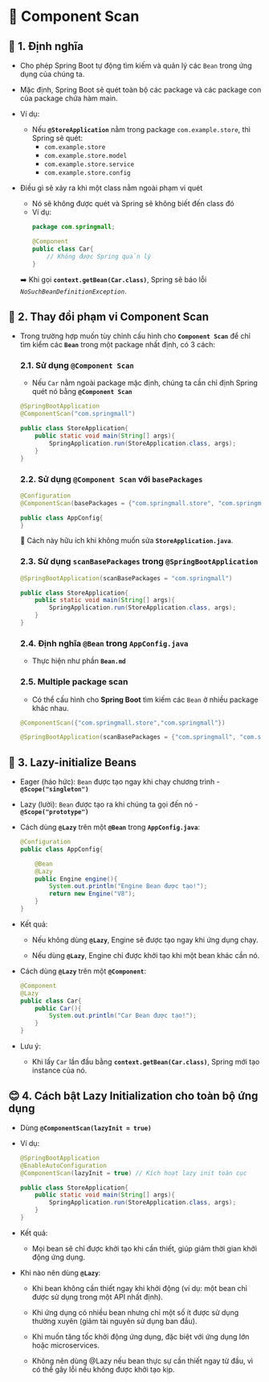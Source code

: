 # 🌱 Component Scan
## **📌 1. Định nghĩa**
- Cho phép Spring Boot tự động tìm kiếm và quản lý các `Bean` trong ứng dụng của chúng ta.

- Mặc định, Spring Boot sẽ quét toàn bộ các package và các package con của package chứa hàm main.

- Ví dụ:
    - Nếu **`@StoreApplication`** nằm trong package `com.example.store`, thì Spring sẽ quét:
        - `com.example.store`
        - `com.example.store.model`
        - `com.example.store.service`
        - `com.example.store.config`

- Điều gì sẽ xảy ra khi một class nằm ngoài phạm vi quét
    - Nó sẽ không được quét và Spring sẽ không biết đến class đó
    - Ví dụ:
        ```java
        package com.springmall;

        @Component
        public class Car{
            // Không được Spring quản lý
        }
        ```
    ➡️ Khi gọi **`context.getBean(Car.class)`**, Spring sẽ báo lỗi *`NoSuchBeanDefinitionException`*.

## **🔹 2. Thay đổi phạm vi Component Scan**
- Trong trường hợp muốn tùy chỉnh cấu hình cho **`Component Scan`** để chỉ tìm kiểm các **`Bean`** trong một package nhất định, có 3 cách:

    ### 2.1. Sử dụng **`@Component Scan`**
    - Nếu `Car` nằm ngoài package mặc định, chúng ta cần chỉ định Spring quét nó bằng **`@Component Scan`**
    ```java
    @SpringBootApplication
    @ComponentScan("com.springmall")

    public class StoreApplication{
        public static void main(String[] args){
            SpringApplication.run(StoreApplication.class, args);
        }
    }
    ```
    ### 2.2. Sử dụng **`@Component Scan`** với `basePackages`
    ```java
    @Configuration
    @ComponentScan(basePackages = {"com.springmall.store", "com.springmall"})

    public class AppConfig{
    }
    ```
    📌 Cách này hữu ích khi không muốn sửa **`StoreApplication.java`**.

    ### 2.3. Sử dụng `scanBasePackages` trong `@SpringBootApplication`
    ```java
    @SpringBootApplication(scanBasePackages = "com.springmall")

    public class StoreApplication{
        public static void main(String[] args){
            SpringApplication.run(StoreApplication.class, args);
        }
    }
    ```

    ### 2.4. Định nghĩa **`@Bean`** trong **`AppConfig.java`**
    - Thực hiện như phần **`Bean.md`**

    ### 2.5. Multiple package scan
    - Có thể cấu hình cho **Spring Boot** tìm kiếm các `Bean` ở nhiều package khác nhau.
    ```java
    @ComponentScan({"com.springmall.store","com.springmall"})
    ```

    ```java
    @SpringBootApplication(scanBasePackages = {"com.springmall", "com.springmall.store"})
    ```


## **🌿 3. Lazy-initialize Beans**
- Eager (háo hức): `Bean` được tạo ngay khi chạy chương trình - **`@Scope("singleton")`**

- Lazy (lười): `Bean` được tạo ra khi chúng ta gọi đến nó - **`@Scope("prototype")`**

- Cách dùng **`@Lazy`** trên một **`@Bean`** trong **`AppConfig.java`**:
    ```java
    @Configuration
    public class AppConfig{

        @Bean
        @Lazy
        public Engine engine(){
            System.out.println("Engine Bean được tạo!");
            return new Engine("V8");
        }
    }
    ```
- Kết quả:
    - Nếu không dùng **`@Lazy`**, Engine sẽ được tạo ngay khi ứng dụng chạy.

    - Nếu dùng **`@Lazy`**, Engine chỉ được khởi tạo khi một bean khác cần nó.

- Cách dùng **`@Lazy`** trên một **`@Component`**:
    ```java
    @Component
    @Lazy
    public class Car{
        public Car(){
            System.out.println("Car Bean được tạo!");
        }
    }
    ```
- Lưu ý:
    - Khi lấy `Car` lần đầu bằng **`context.getBean(Car.class)`**, Spring mới tạo instance của nó.

##  **😊 4. Cách bật Lazy Initialization cho toàn bộ ứng dụng**
- Dùng **`@ComponentScan(lazyInit = true)`**
- Ví dụ:
    ```java
    @SpringBootApplication
    @EnableAutoConfiguration
    @ComponentScan(lazyInit = true) // Kích hoạt lazy init toàn cục

    public class StoreApplication{
        public static void main(String[] args){
            SpringApplication.run(StoreApplication.class, args);
        }
    }
    ```
- Kết quả:
    - Mọi bean sẽ chỉ được khởi tạo khi cần thiết, giúp giảm thời gian khởi động ứng dụng.
- Khi nào nên dùng **`@Lazy`**:
    
    - Khi bean không cần thiết ngay khi khởi động (ví dụ: một bean chỉ được sử dụng trong một API nhất định).

    - Khi ứng dụng có nhiều bean nhưng chỉ một số ít được sử dụng thường xuyên (giảm tài nguyên sử dụng ban đầu).

    - Khi muốn tăng tốc khởi động ứng dụng, đặc biệt với ứng dụng lớn hoặc microservices.

    - Không nên dùng @Lazy nếu bean thực sự cần thiết ngay từ đầu, vì có thể gây lỗi nếu không được khởi tạo kịp.